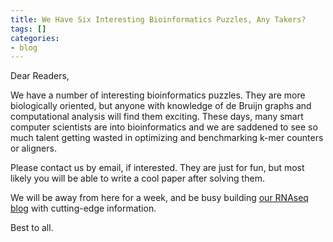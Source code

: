 ```yaml
---
title: We Have Six Interesting Bioinformatics Puzzles, Any Takers?
tags: []
categories:
- blog
---
```

Dear Readers,
<!--more-->

We have a number of interesting bioinformatics puzzles. They are more
biologically oriented, but anyone with knowledge of de Bruijn graphs and
computational analysis will find them exciting. These days, many smart
computer scientists are into bioinformatics and we are saddened to see so much
talent getting wasted in optimizing and benchmarking k-mer counters or
aligners.

Please contact us by email, if interested. They are just for fun, but most
likely you will be able to write a cool paper after solving them.

We will be away from here for a week, and be busy building [our RNAseq
blog](http://www.homolog.us/blogs/rnaseq) with cutting-edge information.

Best to all.

